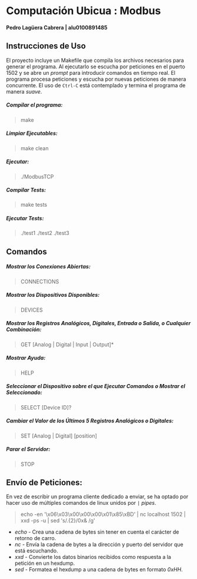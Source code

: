 # Computación Ubicua : Modbus
#### Pedro Lagüera Cabrera | alu0100891485

## Instrucciones de Uso

El proyecto incluye un Makefile que compila los archivos necesarios para generar el programa. Al ejecutarlo se escucha por peticiones en el puerto 1502 y se abre un *prompt* para introducir comandos en tiempo real. El programa procesa peticiones y escucha por nuevas peticiones de manera concurrente. El uso de `Ctrl-C` está contemplado y termina el programa de manera *suave*.

##### Compilar el programa:

> make

##### Limpiar Ejecutables:

> make clean

##### Ejecutar:

> ./ModbusTCP

##### Compilar Tests:

> make tests

##### Ejecutar Tests:

> ./test1
> ./test2
> ./test3

## Comandos

##### Mostrar los Conexiones Abiertas:

> CONNECTIONS

##### Mostrar los Dispositivos Disponibles:

> DEVICES

##### Mostrar los Registros Analógicos, Digitales, Entrada o Salida, o Cualquier Combinación:

> GET  [Analog | Digital | Input | Output]*

##### Mostrar Ayuda:

> HELP

##### Seleccionar el Dispositivo sobre el que Ejecutar Comandos o Mostrar el Seleccionado:

> SELECT [Device ID]?

##### Cambiar el Valor de los Últimos 5 Registros Analógicos o Digitales:

> SET [Analog | Digital] [position]

##### Parar el Servidor:

> STOP

## Envío de Peticiones:

En vez de escribir un programa cliente dedicado a enviar, se ha optado por hacer uso de múltiples comandos de linux unidos por `|` *pipes*.

> echo -en '\x06\x03\x00\x00\x00\x01\x85\xBD' | nc localhost 1502 | xxd -ps -u | sed 's/.\{2\}/0x& /g'

 * *echo* - Crea una cadena de bytes sin tener en cuenta el carácter de retorno de carro.
 * *nc* - Envía la cadena de bytes a la dirección y puerto del servidor que está escuchando.
 * *xxd* - Convierte los datos binarios recibidos como respuesta a la petición en un hexdump.
 * *sed* - Formatea el hexdump a una cadena de bytes en formato *0xHH*.